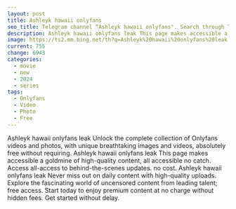 ```yaml
---
layout: post
title: Ashleyk hawaii onlyfans
seo_title: Telegram channel “Ashleyk hawaii onlyfans". Search through Telegram channels. Catalog of telegram channels.
description: Ashleyk hawaii onlyfans leak This page makes accessible a goldmine of high-quality content
image: https://ts2.mm.bing.net/th?q=Ashleyk%20hawaii%20onlyfans%20leak
current: 755
change: 6943
categories:
  - movie
  - new
  - 2024
  - series
tags: 
  - Onlyfans
  - Video
  - Photo
  - Free
---
```


Ashleyk hawaii onlyfans leak Unlock the complete collection of Onlyfans videos and photos, with unique breathtaking images and videos, absolutely free without requiring. Ashleyk hawaii onlyfans leak This page makes accessible a goldmine of high-quality content, all accessible no catch. Access all-access to behind-the-scenes updates. no cost. Ashleyk hawaii onlyfans leak Never miss out on daily content with high-quality uploads. Explore the fascinating world of uncensored content from leading talent; free access. Start today to enjoy premium content at no charge without hidden fees. Get started without delay.
